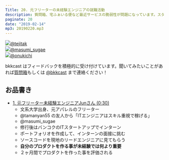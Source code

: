 ```yaml
---
Title: 20. 元フリーターの未経験エンジニアの就職活動
description: 質問箱、宅ふぁいる便など最近サービスの脆弱性が問題になっています。スタートアップやキャリアの浅いエンジニアはどのようにセキュリティを意識していけば良いのか？
paginate: 20
date: "2019-02-14"
mp3: 20190220.mp3
---
```


<div class="presenter-container">
  <div class="presenter-item">
    <a href="https://twitter.com/tejitak" target="_blank"><img class="icon" src="https://pbs.twimg.com/profile_images/962982531938246656/wGmx7qIC_400x400.jpg"><span>@tejitak</span></a>
  </div>
  <div class="presenter-item">
    <a href="https://twitter.com/masumi_sugae" target="_blank"><img class="icon" src="https://pbs.twimg.com/profile_images/1092068480231194626/iAmo01nj_400x400.jpg"><span>@masumi_sugae</span></a>
  </div>
  <div class="presenter-item">
    <a href="https://twitter.com/onukichi" target="_blank"><img class="icon" src="https://pbs.twimg.com/profile_images/1094996796135198720/H9JQxJ5C_400x400.jpg"><span>@onukichi</span></a>
  </div>
</div>

bkkcast はフィードバックを積極的に受け付けています。聞いてみたいことがあれば<a class="notice" href="https://peing.net/ja/bkkcast" target="_blank">質問箱</a>もしくは <a class="notice" href="https://twitter.com/bkkcast" target="_blank">@bkkcast</a> まで連絡ください！

## お品書き

- <a class="jump" href="#30">1. 元フリーター未経験エンジニアJunさん (0:30)</a>
  - 文系大学出身、元アパレルのフリーター
  - @tamanyan55 の友人から「ITエンジニアはスキル重視で稼げる」
  - @masumi_sugae
  - 修行後はバンコクのITスタートアップでインターン
  - ポートフォリオを作成して、インターンの面接に挑む
  - ソースコードを現地のリードエンジニアに見てもらう
  - **自分のプロダクトを作る事が未経験では何より重要**
  - ２ヶ月間でプロダクトを作った事を評価される
